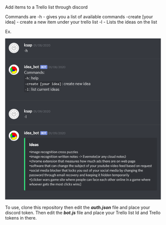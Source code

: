 Add items to a Trello list through discord

Commands are 
-h - gives you a list of available commands
-create [your idea] - create a new item under your trello list
-l - Lists the ideas on the list

Ex.

![alt-text](example.png)



To use, clone this repository then edit the ***auth.json*** file and place your discord token. Then edit the ***bot.js*** file and place your Trello list Id and Trello tokens in there.

